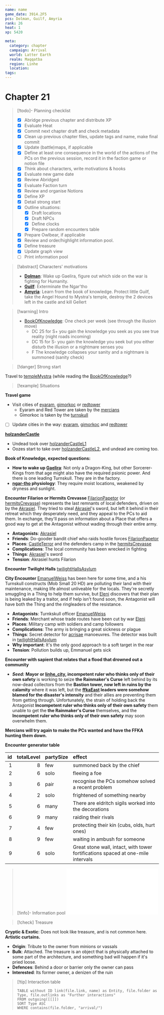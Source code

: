 ```yaml
---
name: name
game_date: 3914.2F5
pcs: Dolman, Guilf, Amyria
rank: 26
heat: 1
xp: 5420 

meta:
  category: chapter
  campaign: Arrival
  world: Latter Earth
  realm: Maqqatba
  region: Linhe
  location: 
tags: 
---
```

# Chapter 21 

> [!todo]- Planning checklist
> - [x] Abridge previous chapter and distribute XP
> - [x] Evaluate Heat
> - [x] Commit next chapter draft and check metadata
> - [x] Clean up previous chapter files, update tags and name, make final commit
> - [x] Update (battle)maps, if applicable
> - [x] Define at least one consequence in the world of the actions of the PCs on the previous session, record it in the faction game or notion file
> - [x] Think about characters, write motivations & hooks
> - [x] Evaluate new game date
> - [x] Review Abridged
> - [x] Evaluate Faction turn
> - [x] Review and organise Notions
> - [x] Define XP
> - [x] Detail strong start
> - [x] Outline situations:
> 	- [x] Draft locations 
> 	- [x] Draft NPCs
> 	- [x] Define clocks
> 	- [x] Prepare random encounters table
> - [x] Prepare Owlbear, if applicable
> - [x] Review and order/highlight information pool.
> - [x] Define treasure
> - [x] Update graph view
> - [ ] Print information pool

> [!abstract] Characters' motivations
> - **[Dolman](../pcs/Dolman.md)**: Wake up Gaelira, figure out which side on the war is fighting for Humanity.
> - **[Guilf](../pcs/Guilf.md)**: Exterminate the Ngar'tho 
> - **[Amyria](../pcs/Amyria.md)**: Learn from the book of knowledge. Protect little Guilf, take the Angel Hound to Mystra's temple, destroy the 2 devices left in the castle and kill Gellert

> [!warning] Intro
> - [BookOfKnowledge](../objects/BookOfKnowledge.md): One check per week (see through the illusion move)
> 	- DC 25 for S+ you gain the knowledge you seek as you see true reality (night roads incoming)
> 	- DC 15 for S- you gain the knowledge you seek but you either disturb the illusion or a nightmare senses you 
> 	- F The knowledge collapses your sanity and a nightmare is summoned (sanity check)

> [!danger] Strong start

Travel to [templeMystra](../locations/templeMystra.md) (while reading the [BookOfKnowledge](../objects/BookOfKnowledge.md)?)

> [!example] Situations

**Travel game**
- Visit cities of [eyaram](../locations/eyaram.md), [gimorkoc](../locations/gimorkoc.md) or [redtower](../locations/redtower.md)
	- Eyaram and Red Tower are taken by the [mercians](../factions/mercians.md)
	- Gimorkoc is taken by the [turnskull](../factions/turnskull.md)
- [ ] Update cities in the way: [eyaram](../locations/eyaram.md), [gimorkoc](../locations/gimorkoc.md) and [redtower](../locations/redtower.md)

**[holzanderCastle](../locations/holzanderCastle.md)**
- Undead took over [holzanderCastleL1](../locations/holzanderCastleL1.md)
- Oozes start to take over [holzanderCastleL2](../locations/holzanderCastleL2.md), and undead are coming too.

**Book of Knowledge, expected questions:**
- **How to wake up [Gaelira](../npcs/Gaelira.md)**: Not only a Dragon-King, but other Sorcerer-Kings from that age might also have the required psionic power. And there is one leading Turnskull. They are in the factory.
- **[ngar-tho](../../_gm/statblocks/ngar-tho.md) physiology**: They require moist locations, weakened by dryness and sunlight.

**Encounter Filarion or Hermits Crevasse**
[FilarionPapetor](../npcs/FilarionPapetor.md) (or [hermitsCrevasse](../locations/hermitsCrevasse.md)) represents the last remnants of local defenders, driven on by the [Akrasiel](../npcs/Akrasiel.md). They tried to steal [Akrasiel](../npcs/Akrasiel.md)'s sword, but left it behind in their retreat which they desperately need, and they appeal to the PCs to aid them. In exchange, they'll pass on information about a Place that offers a good way to get at the Antagonist without wading through their entire army.
- **Antagonists**: [Akrasiel](../npcs/Akrasiel.md)
- **Friends**: Do-gooder bandit chief who raids hostile forces [FilarionPapetor](../npcs/FilarionPapetor.md)
- **Places**: [CastleTerror](../locations/CastleTerror.md) and the defenders camp in the [hermitsCrevasse](../locations/hermitsCrevasse.md)
- **Complications**: The local community has been wrecked in fighting
- **Things**: [Akrasiel](../npcs/Akrasiel.md)'s sword
- **Tension**: Akrasiel hunts Filarion 

**Encounter Twilight Halls**
[twilightHallsAsylum](../locations/twilightHallsAsylum.md)

**City Encounter**
[EmanuelWeiss](../npcs/EmanuelWeiss.md) has been here for some time, and a his Turnskull constructs (Mob Small 20 HD) are polluting their land with their maintenance, making life almost unliveable for the locals. They're secretly smuggling in a Thing to help them survive, but [Eleni](../npcs/Eleni.md) discovers that their plan is being leaked by a traitor, and if help isn't found soon, the Antagonist will have both the Thing and the ringleaders of the resistance.
- **Antagonists**: Turnkskull officer [EmanuelWeiss](../npcs/EmanuelWeiss.md)
- **Friends**: Merchant whose trade routes have been cut by war [Eleni](../npcs/Eleni.md)
- **Places**: Military camp with soldiers and camp followers
- **Complications**: The army is bringing a great sickness or plague
- **Things**: Secret detector for [acrisae](../factions/acrisae.md) manoeuvres. The detector was built in [twilightHallsAsylum](../locations/twilightHallsAsylum.md)
- **Why important**: It's the only good approach to a soft target in the rear
- **Tension**: Pollution builds up, Emmanuel gets sick

**Encounter with sapient that relates that a flood that drowned out a community**
- ***Seed:*** **Mayor or [linhe_city](../locations/linhe_city.md), incompetent ruler who thinks only of their own safety** is working to seize **the Rainmaker's Curse** left behind by its now-dead collectors from the **Bastion tower, now left in ruins by the calamity** where it was left, but the **[ffkaEast](../factions/ffkaEast.md) leaders were somehow blamed for the disaster's intensity** and their allies are preventing them from getting through. Unfortunately, the strain of holding back the Antagonist **Incompetent ruler who thinks only of their own safety** them unable to get the **the Rainmaker's Curse** themselves, and the **Incompetent ruler who thinks only of their own safety** may soon overwhelm them.

**Mercians will try again to make the PCs wanted and have the FFKA hunting them down.**

**Encounter generator table**

| id| totalLevel|partySize |effect                                                                           |
|--:|----------:|:---------|:--------------------------------------------------------------------------------|
|  1|          8|few       |summoned back by the chief                                                       |
|  2|          6|solo      |fleeing a foe                                                                    |
|  3|          6|pair      |recognise the PCs somehow solved a recent problem                                |
|  4|          2|solo      |frightened of something nearby                                                   |
|  5|          6|many      |There are eldritch sigils worked into the decorations                            |
|  6|          9|many      |raiding their rivals                                                             |
|  7|          4|few       |protecting their kin (cubs, olds, hurt ones)                                     |
|  8|          9|few       |waiting in ambush for someone                                                    |
|  9|          6|solo      |Great stone wall, intact, with tower fortifications spaced at one-mile intervals |

> [!info]- Information pool
> ![Information pool](arrival/_informationPool.md)

> [!check] Treasure

**Cryptic & Exotic**: Does not look like treasure, and is not common here. **Artistic curtains.**
- **Origin**: Tribute to the owner from minions or vassals
- **Bulk**: Attached. The treasure is an object that is physically attached to some part of the architecture, and something bad will happen if it's pried loose.
- **Defences**: Behind a door or barrier only the owner can pass
- **Interested**: Its former owner, a denizen of the ruin

> [!tip] Interaction table 
> 
> ```dataview
> TABLE without ID link(file.link, name) as Entity, file.folder as Type, file.outlinks as "Further interactions"
> FROM outgoing([[]]) 
> SORT Type ASC
> WHERE contains(file.folder, "arrival/")
> ```
